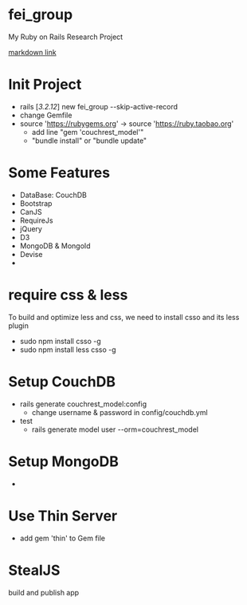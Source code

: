 # fei_group
My Ruby on Rails Research Project


[markdown link](https://guides.github.com/features/mastering-markdown/)

# Init Project

  - rails [_3.2.12_] new fei_group --skip-active-record
  - change Gemfile
  - source 'https://rubygems.org' -> source 'https://ruby.taobao.org'
      - add line "gem 'couchrest_model'"
      - "bundle install" or "bundle update"
      
# Some Features

  - DataBase: CouchDB
  - Bootstrap
  - CanJS
  - RequireJs
  - jQuery
  - D3
  - MongoDB & MongoId
  - Devise
  - 
  
# require css & less

 To build and optimize less and css, we need to install csso and its less plugin
 
  - sudo npm install csso -g
  - sudo npm install less csso -g
  
  
# Setup CouchDB 

  - rails generate couchrest_model:config
      - change username & password in config/couchdb.yml
  - test
      - rails generate model user --orm=couchrest_model
      
# Setup MongoDB
  - 
  
# Use Thin Server

  - add gem 'thin' to Gem file

# StealJS
  build and publish app
